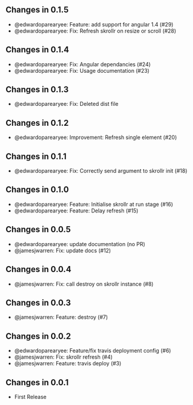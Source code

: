 ## Changes in 0.1.5

 * @edwardoparearyee: Feature: add support for angular 1.4 (#29)
 * @edwardoparearyee: Fix: Refresh skrollr on resize or scroll (#28)

## Changes in 0.1.4

 * @edwardoparearyee: Fix: Angular dependancies  (#24)
 * @edwardoparearyee: Fix: Usage documentation (#23)

## Changes in 0.1.3

 * @edwardoparearyee: Fix: Deleted dist file


## Changes in 0.1.2

 * @edwardoparearyee: Improvement: Refresh single element (#20)

## Changes in 0.1.1

 * @edwardoparearyee: Fix: Correctly send argument to skrollr init  (#18)

## Changes in 0.1.0

 * @edwardoparearyee: Feature: Initialise skrollr at run stage (#16)
 * @edwardoparearyee: Feature: Delay refresh (#15)

## Changes in 0.0.5

 * @edwardoparearyee: update documentation (no PR)
 * @jamesjwarren: Fix: update docs (#12)

## Changes in 0.0.4

 * @jamesjwarren: Fix: call destroy on skrollr instance (#8)

## Changes in 0.0.3

 * @jamesjwarren: Feature: destroy (#7)

## Changes in 0.0.2

 * @edwardoparearyee: Feature/fix travis deployment config (#6)
 * @jamesjwarren: Fix: skrollr refresh (#4)
 * @jamesjwarren: Feature: travis deploy (#3)

## Changes in 0.0.1

 * First Release



